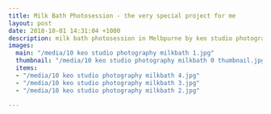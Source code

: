 ```yaml
---
title: Milk Bath Photosession - the very special project for me
layout: post
date: 2018-10-01 14:31:04 +1000
description: milk bath photosession in Melbpurne by keo studio photography
images:
  main: "/media/10 keo studio photography milkbath 1.jpg"
  thumbnail: "/media/10 keo studio photography milkbath 0 thumbnail.jpg"
  items:
  - "/media/10 keo studio photography milkbath 4.jpg"
  - "/media/10 keo studio photography milkbath 3.jpg"
  - "/media/10 keo studio photography milkbath 2.jpg"

---
```

